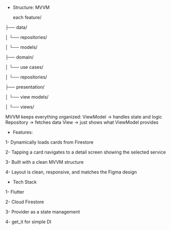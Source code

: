 - Structure: MVVM

  each feature/

├── data/             

│   └── repositories/

│   └── models/



├── domain/            

│   └── use cases/

│   └── repositories/



├── presentation/     

│   └── view models/

│   └── views/




  MVVM keeps everything organized:
  ViewModel → handles state and logic
  Repository → fetches data
  View → just shows what ViewModel provides


- Features:
  
1- Dynamically loads cards from Firestore

2- Tapping a card navigates to a detail screen showing the selected service

3- Built with a clean MVVM structure

4- Layout is clean, responsive, and matches the Figma design



- Tech Stack
  
1- Flutter
  
2- Cloud Firestore

3- Provider as a state management

4- get_it for simple DI

